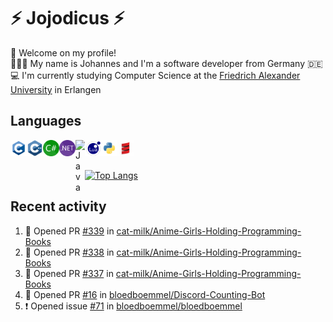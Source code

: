 # ⚡ Jojodicus ⚡

👋 Welcome on my profile!
<br />
🧑🏻‍💻 My name is Johannes and I'm a software developer from Germany 🇩🇪
<br />
💻 I'm currently studying Computer Science at the [Friedrich Alexander University][university] in Erlangen

## Languages

[<img align="left" alt="C" width="26px" src="https://raw.githubusercontent.com/github/explore/f3e22f0dca2be955676bc70d6214b95b13354ee8/topics/c/c.png" />][github]
[<img align="left" alt="C++" width="26px" src="https://raw.githubusercontent.com/github/explore/180320cffc25f4ed1bbdfd33d4db3a66eeeeb358/topics/cpp/cpp.png" />][github]
[<img align="left" alt="C#" width="26px" src="https://raw.githubusercontent.com/github/explore/80688e429a7d4ef2fca1e82350fe8e3517d3494d/topics/csharp/csharp.png" />][github]
[<img align="left" alt=".NET" width="26px" src="https://raw.githubusercontent.com/github/explore/93d8a67084f94b2a444e510199a6e7622e5b09a3/topics/dotnet/dotnet.png" />][github]
[<img align="left" alt="Java" width="15px" src="https://upload.wikimedia.org/wikipedia/en/thumb/3/30/Java_programming_language_logo.svg/800px-Java_programming_language_logo.svg.png" />][github]
[<img align="left" alt="Lua" width="26px" src="https://raw.githubusercontent.com/github/explore/80688e429a7d4ef2fca1e82350fe8e3517d3494d/topics/lua/lua.png" />][github]
[<img align="left" alt="Python" width="26px" src="https://raw.githubusercontent.com/github/explore/80688e429a7d4ef2fca1e82350fe8e3517d3494d/topics/python/python.png" />][github]
[<img align="left" alt="Scala" width="26px" src="https://raw.githubusercontent.com/github/explore/80688e429a7d4ef2fca1e82350fe8e3517d3494d/topics/scala/scala.png" />][github]

<br />
<br />

[![Top Langs](https://github-readme-stats.vercel.app/api/top-langs/?username=Jojodicus&layout=compact&theme=dark)](https://github.com/anuraghazra/github-readme-stats)

## Recent activity

<!--START_SECTION:activity-->
1. 💪 Opened PR [#339](https://github.com/cat-milk/Anime-Girls-Holding-Programming-Books/pull/339) in [cat-milk/Anime-Girls-Holding-Programming-Books](https://github.com/cat-milk/Anime-Girls-Holding-Programming-Books)
2. 💪 Opened PR [#338](https://github.com/cat-milk/Anime-Girls-Holding-Programming-Books/pull/338) in [cat-milk/Anime-Girls-Holding-Programming-Books](https://github.com/cat-milk/Anime-Girls-Holding-Programming-Books)
3. 💪 Opened PR [#337](https://github.com/cat-milk/Anime-Girls-Holding-Programming-Books/pull/337) in [cat-milk/Anime-Girls-Holding-Programming-Books](https://github.com/cat-milk/Anime-Girls-Holding-Programming-Books)
4. 💪 Opened PR [#16](https://github.com/bloedboemmel/Discord-Counting-Bot/pull/16) in [bloedboemmel/Discord-Counting-Bot](https://github.com/bloedboemmel/Discord-Counting-Bot)
5. ❗️ Opened issue [#71](https://github.com/bloedboemmel/bloedboemmel/issues/71) in [bloedboemmel/bloedboemmel](https://github.com/bloedboemmel/bloedboemmel)
<!--END_SECTION:activity-->

[university]: https://www.fau.eu/
[github]: https://github.com/Jojodicus
